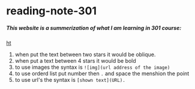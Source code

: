 # reading-note-301
##### *This website is a summerization of what I am learning in 301 course*:


[ht](https://canvas.instructure.com/courses/2414248)
1. when put the text between two stars it would be oblique.
2. when put a text between 4 stars it would be bold
3. to use images the syntax is `![img](url address of the image)`
4. to use orderd list put number then `.` and space the menshion the point
5. to use url's the syntax is `[shown text](URL).`
